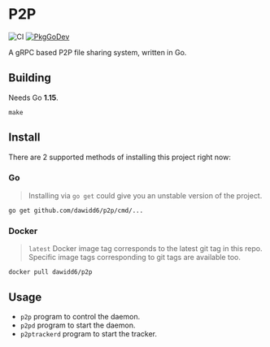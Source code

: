 # P2P

![CI](https://github.com/dawidd6/p2p/workflows/CI/badge.svg)
[![PkgGoDev](https://pkg.go.dev/badge/github.com/dawidd6/p2p)](https://pkg.go.dev/github.com/dawidd6/p2p)

A gRPC based P2P file sharing system, written in Go.

## Building

Needs Go **1.15**.

```shell script
make
```

## Install

There are 2 supported methods of installing this project right now:

### Go

> Installing via `go get` could give you an unstable version of the project.

```shell script
go get github.com/dawidd6/p2p/cmd/...
```

### Docker

> `latest` Docker image tag corresponds to the latest git tag in this repo.
> Specific image tags corresponding to git tags are available too.

```shell script
docker pull dawidd6/p2p
```

## Usage

- `p2p` program to control the daemon.
- `p2pd` program to start the daemon.
- `p2ptrackerd` program to start the tracker.
